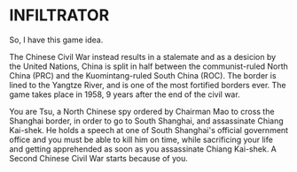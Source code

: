 # INFILTRATOR
So, I have this game idea.

The Chinese Civil War instead results in a stalemate and as a desicion by the United Nations, China is split in half between the communist-ruled North China (PRC) and the Kuomintang-ruled South China (ROC). The border is lined to the Yangtze River, and is one of the most fortified borders ever. The game takes place in 1958, 9 years after the end of the civil war.

You are Tsu, a North Chinese spy ordered by Chairman Mao to cross the Shanghai border, in order to go to South Shanghai, and assassinate Chiang Kai-shek. He holds a speech at one of South Shanghai's official government office and you must be able to kill him on time, while sacrificing your life and getting apprehended as soon as you assassinate Chiang Kai-shek. A Second Chinese Civil War starts because of you.
